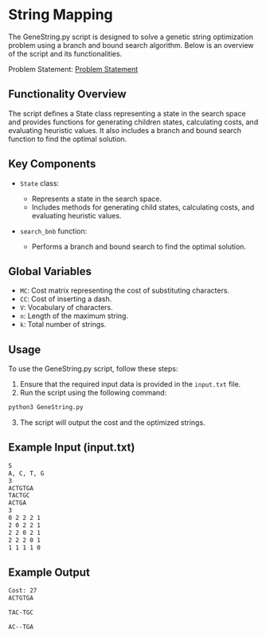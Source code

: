String Mapping
==============

The GeneString.py script is designed to solve a genetic string optimization problem using a branch and bound search algorithm. Below is an overview of the script and its functionalities.

Problem Statement: [Problem Statement](A1.pdf)

Functionality Overview
----------------------

The script defines a State class representing a state in the search space and provides functions for generating children states, calculating costs, and evaluating heuristic values. It also includes a branch and bound search function to find the optimal solution.

Key Components
---------------

- `State` class:
  - Represents a state in the search space.
  - Includes methods for generating child states, calculating costs, and evaluating heuristic values.

- `search_bnb` function:
  - Performs a branch and bound search to find the optimal solution.

Global Variables
-----------------

- `MC`: Cost matrix representing the cost of substituting characters.
- `CC`: Cost of inserting a dash.
- `V`: Vocabulary of characters.
- `n`: Length of the maximum string.
- `k`: Total number of strings.

Usage
-----

To use the GeneString.py script, follow these steps:

1. Ensure that the required input data is provided in the `input.txt` file.
2. Run the script using the following command:

```bash
python3 GeneString.py
```


3. The script will output the cost and the optimized strings.

Example Input (input.txt)
--------------------------

```bash
5
A, C, T, G
3
ACTGTGA
TACTGC
ACTGA
3
0 2 2 2 1
2 0 2 2 1
2 2 0 2 1
2 2 2 0 1
1 1 1 1 0
```


Example Output
--------------

```bash
Cost: 27
ACTGTGA

TAC-TGC

AC--TGA

```

